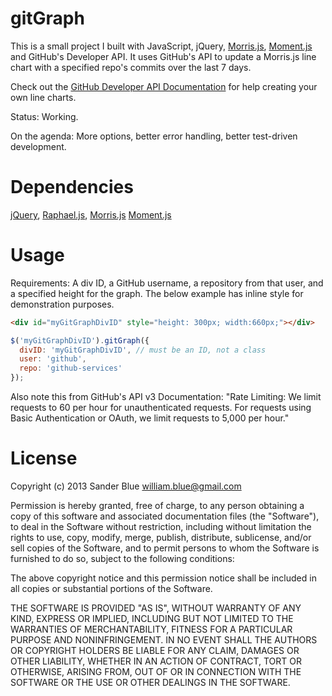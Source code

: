 gitGraph
========
This is a small project I built with JavaScript, jQuery, [Morris.js](http://oesmith.github.com/morris.js/), [Moment.js](http://momentjs.com/) and GitHub's Developer API. It uses GitHub's API to update a Morris.js line chart with a specified repo's commits over the last 7 days.

Check out the [GitHub Developer API Documentation](http://developer.github.com/) for help creating your own line charts.

Status: Working.

On the agenda: More options, better error handling, better test-driven development.

Dependencies
============
[jQuery](http://jquery.com/),
[Raphael.js](http://raphaeljs.com/),
[Morris.js](http://oesmith.github.com/morris.js/)
[Moment.js](http://momentjs.com/)

Usage
=====
Requirements: A div ID, a GitHub username, a repository from that user, and a specified height for the graph. The below example has inline style for demonstration purposes.

``` html
<div id="myGitGraphDivID" style="height: 300px; width:660px;"></div>
```

``` javascript
$('myGitGraphDivID').gitGraph({
  divID: 'myGitGraphDivID', // must be an ID, not a class
  user: 'github',
  repo: 'github-services'
});
```

Also note this from GitHub's API v3 Documentation:
"Rate Limiting:
We limit requests to 60 per hour for unauthenticated requests. For requests using Basic Authentication or OAuth, we limit requests to 5,000 per hour."


License
=======
Copyright (c) 2013 Sander Blue <william.blue@gmail.com>

Permission is hereby granted, free of charge, to any person obtaining a copy
of this software and associated documentation files (the "Software"), to deal
in the Software without restriction, including without limitation the rights
to use, copy, modify, merge, publish, distribute, sublicense, and/or sell
copies of the Software, and to permit persons to whom the Software is furnished
to do so, subject to the following conditions:

The above copyright notice and this permission notice shall be included in all
copies or substantial portions of the Software.

THE SOFTWARE IS PROVIDED "AS IS", WITHOUT WARRANTY OF ANY KIND, EXPRESS OR
IMPLIED, INCLUDING BUT NOT LIMITED TO THE WARRANTIES OF MERCHANTABILITY,
FITNESS FOR A PARTICULAR PURPOSE AND NONINFRINGEMENT. IN NO EVENT SHALL THE
AUTHORS OR COPYRIGHT HOLDERS BE LIABLE FOR ANY CLAIM, DAMAGES OR OTHER
LIABILITY, WHETHER IN AN ACTION OF CONTRACT, TORT OR OTHERWISE, ARISING FROM,
OUT OF OR IN CONNECTION WITH THE SOFTWARE OR THE USE OR OTHER DEALINGS IN
THE SOFTWARE.